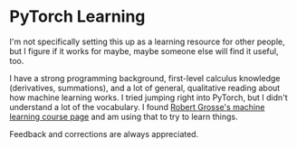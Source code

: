 # PyTorch Learning

I'm not specifically setting this up as a learning resource for other people, but I figure if it works for maybe, maybe someone else will find it useful, too.

I have a strong programming background, first-level calculus knowledge (derivatives, summations), and a lot of general, qualitative reading about how machine learning works. I tried jumping right into PyTorch, but I didn't understand a lot of the vocabulary. I found [Robert Grosse's machine learning course page](https://www.cs.toronto.edu/~rgrosse/courses/csc321_2018) and am using that to try to learn things.

Feedback and corrections are always appreciated.
